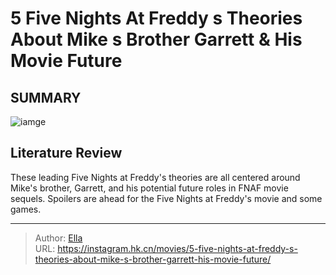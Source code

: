 # 5 Five Nights At Freddy s Theories About Mike s Brother Garrett &amp; His Movie Future


## SUMMARY 

![iamge](https://static1.srcdn.com/wordpress/wp-content/uploads/2023/12/garrett-and-mike-schmidt-in-fnaf-movie.jpg)

## Literature Review
These leading Five Nights at Freddy&#39;s theories are all centered around Mike&#39;s brother, Garrett, and his potential future roles in FNAF movie sequels.
 Spoilers are ahead for the Five Nights at Freddy&#39;s movie and some games.




---

> Author: [Ella](https://instagram.hk.cn/)  
> URL: https://instagram.hk.cn/movies/5-five-nights-at-freddy-s-theories-about-mike-s-brother-garrett-his-movie-future/  

